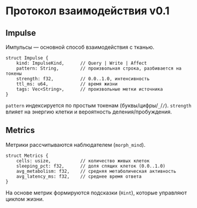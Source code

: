 # Протокол взаимодействия v0.1

## Impulse

Импульсы — основной способ взаимодействия с тканью.

```text
struct Impulse {
    kind: ImpulseKind,      // Query | Write | Affect
    pattern: String,        // произвольная строка, разбивается на токены
    strength: f32,          // 0.0..1.0, интенсивность
    ttl_ms: u64,            // время жизни
    tags: Vec<String>,      // произвольные метки источника
}
```

`pattern` индексируется по простым токенам (буквы/цифры/`_`/`/`).
`strength` влияет на энергию клетки и вероятность деления/пробуждения.

## Metrics

Метрики рассчитываются наблюдателем (`morph_mind`).

```text
struct Metrics {
    cells: usize,           // количество живых клеток
    sleeping_pct: f32,      // доля спящих клеток (0.0..1.0)
    avg_metabolism: f32,    // средняя метаболическая активность
    avg_latency_ms: f32,    // среднее время ответа
}
```

На основе метрик формируются подсказки (`Hint`), которые управляют циклом жизни.

